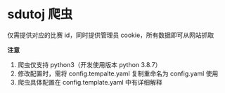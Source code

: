 # sdutoj 爬虫

仅需提供对应的比赛 id，同时提供管理员 cookie，所有数据即可从网站抓取

**注意**
1. 爬虫仅支持 python3（开发使用版本 python 3.8.7）
2. 修改配置时，需将 config.tempalte.yaml 复制重命名为 config.yaml 使用
3. 爬虫具体配置在 config.template.yaml 中有详细解释
